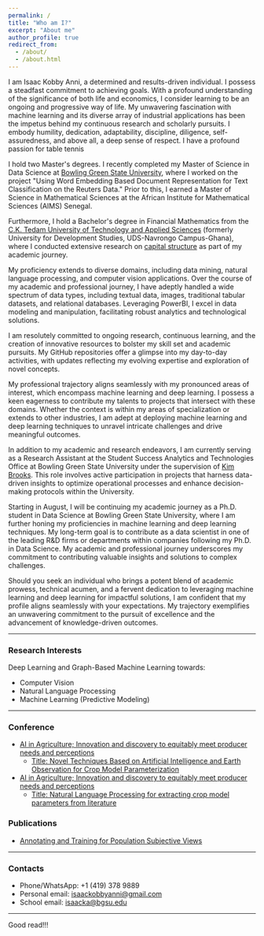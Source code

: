 ```yaml
---
permalink: /
title: "Who am I?"
excerpt: "About me"
author_profile: true
redirect_from: 
  - /about/
  - /about.html
---
```


I am Isaac Kobby Anni, a determined and results-driven individual. I possess a steadfast commitment to achieving goals. With a profound understanding of the significance of both life and economics, I consider learning to be an ongoing and progressive way of life. My unwavering fascination with machine learning and its diverse array of industrial applications has been the impetus behind my continuous research and scholarly pursuits. I embody humility, dedication, adaptability, discipline, diligence, self-assuredness, and above all, a deep sense of respect. I have a profound passion for table tennis

I hold two Master's degrees. I recently completed my Master of Science in Data Science at [Bowling Green State University](https://www.bgsu.edu/), where I worked on the project "Using Word Embedding Based Document Representation for Text Classification on the Reuters Data." Prior to this, I earned a Master of Science in Mathematical Sciences at the African Institute for Mathematical Sciences (AIMS) Senegal.

Furthermore, I hold a Bachelor's degree in Financial Mathematics from the [C.K. Tedam University of Technology and Applied Sciences](https://cktutas.edu.gh/) (formerly University for Development Studies, UDS-Navrongo Campus-Ghana), where I conducted extensive research on [capital structure](https://www.investopedia.com/terms/c/capitalstructure.asp) as part of my academic journey.

My proficiency extends to diverse domains, including data mining, natural language processing, and computer vision applications. Over the course of my academic and professional journey, I have adeptly handled a wide spectrum of data types, including textual data, images, traditional tabular datasets, and relational databases. Leveraging PowerBI, I excel in data modeling and manipulation, facilitating robust analytics and technological solutions.

I am resolutely committed to ongoing research, continuous learning, and the creation of innovative resources to bolster my skill set and academic pursuits. My GitHub repositories offer a glimpse into my day-to-day activities, with updates reflecting my evolving expertise and exploration of novel concepts.

My professional trajectory aligns seamlessly with my pronounced areas of interest, which encompass machine learning and deep learning. I possess a keen eagerness to contribute my talents to projects that intersect with these domains. Whether the context is within my areas of specialization or extends to other industries, I am adept at deploying machine learning and deep learning techniques to unravel intricate challenges and drive meaningful outcomes.

In addition to my academic and research endeavors, I am currently serving as a Research Assistant at the Student Success Analytics and Technologies Office at Bowling Green State University under the supervision of [Kim Brooks](https://www.linkedin.com/in/kimberlyn-brooks-b09b1924/). This role involves active participation in projects that harness data-driven insights to optimize operational processes and enhance decision-making protocols within the University.

Starting in August, I will be continuing my academic journey as a Ph.D. student in Data Science at Bowling Green State University, where I am further honing my proficiencies in machine learning and deep learning techniques. My long-term goal is to contribute as a data scientist in one of the leading R&D firms or departments within companies following my Ph.D. in Data Science. My academic and professional journey underscores my commitment to contributing valuable insights and solutions to complex challenges.

Should you seek an individual who brings a potent blend of academic prowess, technical acumen, and a fervent dedication to leveraging machine learning and deep learning for impactful solutions, I am confident that my profile aligns seamlessly with your expectations. My trajectory exemplifies an unwavering commitment to the pursuit of excellence and the advancement of knowledge-driven outcomes.

---
### Research Interests
Deep Learning and Graph-Based Machine Learning towards:
- Computer Vision
- Natural Language Processing
- Machine Learning (Predictive Modeling)

---
### Conference
- [AI in Agriculture; Innovation and discovery to equitably meet producer needs and perceptions](https://abe.ufl.edu/2023-ai-conference/workshops-and-sessions/)
  - [Title: Novel Techniques Based on Artificial Intelligence and Earth Observation for Crop Model Parameterization](https://abe.ufl.edu/2023-ai-conference/workshops-and-sessions/#:~:text=Novel%20Techniques%20Based%20on%20Artificial%20Intelligence%20and%20Earth%20Observation%20for%20Crop%20Model%20Parameterization)
- [AI in Agriculture; Innovation and discovery to equitably meet producer needs and perceptions](https://abe.ufl.edu/2023-ai-conference/workshops-and-sessions/)
  - [Title: Natural Language Processing for extracting crop model parameters from literature](https://github.com/IkeKobby/ikekobby.github.io/blob/master/files/agro_poster_draft6-1.pdf)

### Publications
- [Annotating and Training for Population Subjective Views](https://aclanthology.org/2023.wassa-1.36/)

---
### Contacts
- Phone/WhatsApp: +1 (419) 378 9889 
- Personal email: isaackobbyanni@gmail.com
- School email: isaacka@bgsu.edu

---
Good read!!!

<!-- Example: editing a markdown file for a talk
![Editing a markdown file for a talk](/images/editing-talk.png)
-->
